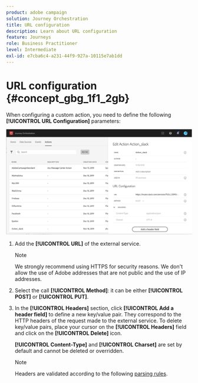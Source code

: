 ```yaml
---
product: adobe campaign
solution: Journey Orchestration
title: URL configuration
description: Learn about URL configuration
feature: Journeys
role: Business Practitioner
level: Intermediate
exl-id: e7cba6c4-a231-44f9-927a-10115e7ab1dd
---
```

# URL configuration {#concept_gbg_1f1_2gb}

When configuring a custom action, you need to define the following **[!UICONTROL URL Configuration]** parameters:

![](../assets/journeyurlconfiguration.png)

1. Add the **[!UICONTROL URL]** of the external service.

    >[!NOTE]
    >
    >We strongly recommend using HTTPS for security reasons. We don't allow the use of Adobe addresses that are not public and the use of IP addresses.

1. Select the call **[!UICONTROL Method]**: it can be either **[!UICONTROL POST]** or **[!UICONTROL PUT]**.
1. In the **[!UICONTROL Headers]** section, click **[!UICONTROL Add a header field]** to define a new key/value pair. They correspond to the HTTP headers of the request made to the external service. To delete key/value pairs, place your cursor on the **[!UICONTROL Headers]** field and click on the **[!UICONTROL Delete]** icon.

    **[!UICONTROL Content-Type]** and **[!UICONTROL Charset]** are set by default and cannot be deleted or overridden.

    >[!NOTE]
    >
    >Headers are validated according to the following [parsing rules](https://tools.ietf.org/html/rfc7230#section-3.2.4).
